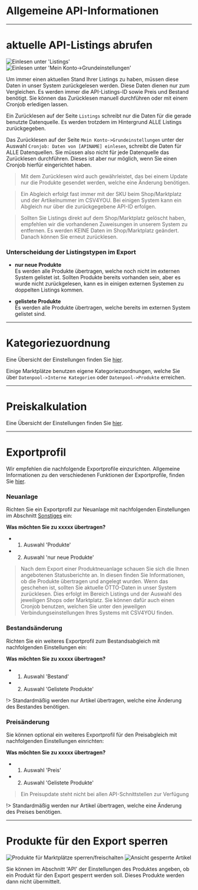 # Allgemeine API-Informationen

***
# aktuelle API-Listings abrufen

![Einlesen unter 'Listings'](https://data.csv4you.com/media/image/guide/api/api-zuruecklesen-listings.png ':zoom :size=30%')
![Einlesen unter 'Mein Konto->Grundeinstellungen'](https://data.csv4you.com/media/image/guide/api/api-zuruecklesen-meinkonto.png ':zoom :size=30%')

Um immer einen aktuellen Stand Ihrer Listings zu haben, müssen diese Daten in unser System zurückgelesen werden. Diese Daten dienen nur zum Vergleichen.
Es werden immer die API-Listings-ID sowie Preis und Bestand benötigt. Sie können das Zurücklesen manuell durchführen oder mit einem Cronjob erledigen lassen.

Ein Zurücklesen auf der Seite `Listings` schreibt nur die Daten für die gerade benutzte Datenquelle.
Es werden trotzdem im Hintergrund ALLE Listings zurückgegeben.

Das Zurücklesen auf der Seite `Mein Konto->Grundeinstellungen` unter der Auswahl `Cronjob: Daten von [APINAME] einlesen`, schreibt die Daten für ALLE Datenquellen.
Sie müssen also nicht für jede Datenquelle das Zurücklesen durchführen. Dieses ist aber nur möglich, wenn Sie einen Cronjob hierfür eingerichtet haben.

> Mit dem Zurücklesen wird auch gewährleistet, das bei einem Update nur die Produkte gesendet werden, welche eine Änderung benötigen.

> Ein Abgleich erfolgt fast immer mit der SKU beim Shop/Marktplatz und der Artikelnummer im CSV4YOU. Bei einigen System kann ein Abgleich nur über die zurückgegebene API-ID erfolgen.

> Sollten Sie Listings direkt auf dem Shop/Marktplatz gelöscht haben, empfehlen wir die vorhandenen Zuweisungen in unserem System zu entfernen.
Es werden KEINE Daten im Shop/Marktplatz geändert. Danach können Sie erneut zurücklesen.


### Unterscheidung der Listingstypen im Export

- **nur neue Produkte**<br>
	Es werden alle Produkte übertragen, welche noch nicht im externen System gelistet ist.
	Sollten Produkte bereits vorhanden sein, aber es wurde nicht zurückgelesen, kann es in einigen externen Systemen zu doppelten Listings kommen.

- **gelistete Produkte**<br>
    Es werden alle Produkte übertragen, welche bereits im externen System gelistet sind.

***
# Kategoriezuordnung

Eine Übersicht der Einstellungen finden Sie [hier](export/categories).

Einige Marktplätze benutzen eigene Kategoriezuordnungen, welche Sie über `Datenpool->Interne Kategorien` oder `Datenpool->Produkte` erreichen.


***
# Preiskalkulation

Eine Übersicht der Einstellungen finden Sie [hier](export/pricecalculation).


***
# Exportprofil

Wir empfehlen die nachfolgende Exportprofile einzurichten.
Allgemeine Informationen zu den verschiedenen Funktionen der Exportprofile, finden Sie [hier](export/interface).

### Neuanlage

Richten Sie ein Exportprofil zur Neuanlage mit nachfolgenden Einstellungen im Abschnitt [Sonstiges](export/interface?id=sonstiges) ein:

**Was möchten Sie zu xxxxx übertragen?**
- 1. Auswahl 'Produkte'
- 2. Auswahl 'nur neue Produkte'

> Nach dem Export einer Produktneuanlage schauen Sie sich die Ihnen angebotenen Statusberichte an. In diesen finden Sie Informationen, ob die Produkte übertragen und angelegt wurden.
Wenn das geschehen ist, sollten Sie aktuelle OTTO-Daten in unser System zurücklesen. Dies erfolgt im Bereich Listings und der Auswahl des jeweiligen Shops oder Marktplatz.
Sie können dafür auch einen Cronjob benutzen, welchen Sie unter den jeweilgen Verbindungseinstellungen Ihres Systems mit CSV4YOU finden.

### Bestandsänderung

Richten Sie ein weiteres Exportprofil zum Bestandsabgleich mit nachfolgenden Einstellungen ein:

**Was möchten Sie zu xxxxx übertragen?**
- 1. Auswahl 'Bestand'
- 2. Auswahl 'Gelistete Produkte'

!> Standardmäßig werden nur Artikel übertragen, welche eine Änderung des Bestandes benötigen.

### Preisänderung

Sie können optional ein weiteres Exportprofil für den Preisabgleich mit nachfolgenden Einstellungen einrichten:

**Was möchten Sie zu xxxxx übertragen?**
- 1. Auswahl 'Preis'
- 2. Auswahl 'Gelistete Produkte'

> Ein Preisupdate steht nicht bei allen API-Schnittstellen zur Verfügung

!> Standardmäßig werden nur Artikel übertragen, welche eine Änderung des Preises benötigen.


***
# Produkte für den Export sperren

![Produkte für Marktplätze sperren/freischalten](https://data.csv4you.com/media/image/guide/api/api-product-sperren.png ':zoom :size=30%')
![Ansicht gesperrte Artikel](https://data.csv4you.com/media/image/guide/api/api-product-sperren-2.png ':zoom :size=30%')

Sie können im Abschnitt 'API' der Einstellungen des Produktes angeben, ob ein Produkt für den Export gesperrt werden soll. Dieses Produkte werden dann nicht übermittelt.